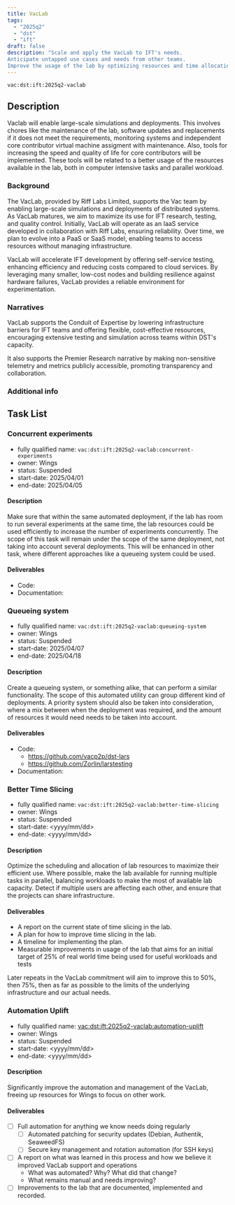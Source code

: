 ```yaml
---
title: VacLab
tags:
  - "2025q2"
  - "dst"
  - "ift"
draft: false
description: "Scale and apply the VacLab to IFT's needs.
Anticipate untapped use cases and needs from other teams.
Improve the usage of the lab by optimizing resources and time allocation."
---
```


`vac:dst:ift:2025q2-vaclab`

## Description
Vaclab will enable large-scale simulations and deployments.
This involves chores like the maintenance of the lab,
software updates and replacements if it does not meet the requirements,
monitoring systems and independent core contributor virtual machine
assigment with maintenance.
Also, tools for increasing the speed and quality of life for
core contributors will be implemented. These tools will be related
to a better usage of the resources available in the lab,
both in computer intensive tasks and parallel workload.

### Background
The VacLab, provided by Riff Labs Limited,
supports the Vac team
by enabling large-scale simulations
and deployments of distributed systems.
As VacLab matures,
we aim to maximize its use for IFT research,
testing, and quality control.
Initially, VacLab will operate
as an IaaS service
developed in collaboration with Riff Labs,
ensuring reliability. 
Over time, we plan to evolve 
into a PaaS or SaaS model,
enabling teams to access resources
without managing infrastructure.

VacLab will accelerate IFT development
by offering self-service testing,
enhancing efficiency and reducing costs
compared to cloud services.
By leveraging many smaller,
low-cost nodes and building resilience
against hardware failures,
VacLab provides a reliable environment for experimentation.


### Narratives

VacLab supports the Conduit of Expertise by
lowering infrastructure barriers
for IFT teams and offering flexible,
cost-effective resources,
encouraging extensive testing
and simulation across teams
within DST's capacity.

It also supports the Premier Research narrative
by making non-sensitive telemetry
and metrics publicly accessible,
promoting transparency and collaboration.

### Additional info

## Task List
 
### Concurrent experiments

* fully qualified name: `vac:dst:ift:2025q2-vaclab:concurrent-experiments`
* owner: Wings
* status: Suspended
* start-date: 2025/04/01
* end-date: 2025/04/05

#### Description

Make sure that within the same automated deployment,
if the lab has room to run several experiments at the same time,
the lab resources could be used efficiently to increase
the number of experiments concurrently.
The scope of this task will remain under the scope of the same deployment,
not taking into account several deployments. This will be enhanced in 
other task, where different approaches like a queueing system could 
be used.

#### Deliverables
- Code:
- Documentation:

### Queueing system

* fully qualified name: `vac:dst:ift:2025q2-vaclab:queueing-system`
* owner: Wings
* status: Suspended
* start-date: 2025/04/07
* end-date: 2025/04/18

#### Description

Create a queueing system, or something alike, that can perform
a similar functionality. The scope of this automated utility can
group different kind of deployments. 
A priority system should also be taken into consideration, 
where a mix between when the deployment was required,
and the amount of resources it would need needs to be taken into account.

#### Deliverables
- Code:
  - https://github.com/vacp2p/dst-lars
  - https://github.com/Zorlin/larstesting
- Documentation:

### Better Time Slicing

* fully qualified name: `vac:dst:ift:2025q2-vaclab:better-time-slicing`
* owner: Wings
* status: Suspended
* start-date: <yyyy/mm/dd>
* end-date: <yyyy/mm/dd>

#### Description
Optimize the scheduling and allocation of lab resources
to maximize their efficient use. 
Where possible, make the lab available for running
multiple tasks in parallel, 
balancing workloads to make the most of available lab capacity.
Detect if multiple users are affecting each other, 
and ensure that the projects can share infrastructure.

#### Deliverables
* A report on the current state of time slicing in the lab.
* A plan for how to improve time slicing in the lab.
* A timeline for implementing the plan.
* Measurable improvements in usage of the lab
  that aims for an initial target of 25% of real world time
  being used for useful workloads and tests

Later repeats in the VacLab commitment will aim to improve this to 50%,
then 75%, then as far as possible
to the limits of the underlying infrastructure and our actual needs.

### Automation Uplift
<!-- technically sort of external
and will be done outside of normal DST cadence
but will be managed so as not to disrupt other works
-->

* fully qualified name: <vac:dst:ift:2025q2-vaclab:automation-uplift>
* owner: Wings
* status: Suspended
* start-date: <yyyy/mm/dd>
* end-date: <yyyy/mm/dd>

#### Description
Significantly improve the automation and management of the VacLab,
freeing up resources for Wings to focus on other work.

#### Deliverables
- [ ] Full automation for anything we know needs doing regularly
  - [ ] Automated patching for security updates (Debian, Authentik, SeaweedFS)
  - [ ] Secure key management and rotation automation (for SSH keys)
- [ ] A report on what was learned in this process
      and how we believe it improved VacLab support and operations
  - What was automated? Why? What did that change?
  - What remains manual and needs improving?
- [ ] Improvements to the lab that are documented, implemented and recorded.